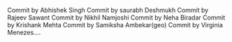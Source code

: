Commit by Abhishek Singh
Commit by saurabh Deshmukh
Commit by  Rajeev Sawant
Commit by Nikhil Namjoshi
Commit by Neha Biradar
Commit by Krishank Mehta
Commit by Samiksha Ambekar(geo)
Commit by Virginia Menezes....
